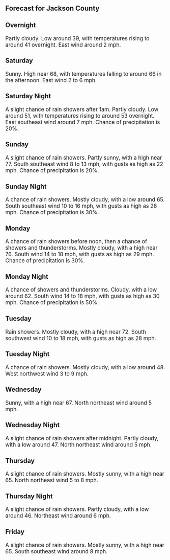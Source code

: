 <div>
   <h2>Forecast for Jackson County</h2>
   <p>
      <div style="font-size:120%">
         <h3>Overnight</h3>Partly cloudy. Low around 39, with temperatures rising to around 41 overnight. East wind around 2 mph.<br></div>
   </p>
   <p>
      <div style="font-size:120%">
         <h3>Saturday</h3>Sunny. High near 68, with temperatures falling to around 66 in the afternoon. East wind 2 to 6 mph.<br></div>
   </p>
   <p>
      <div style="font-size:120%">
         <h3>Saturday Night</h3>A slight chance of rain showers after 1am. Partly cloudy. Low around 51, with temperatures rising to around 53 overnight.
         East southeast wind around 7 mph. Chance of precipitation is 20%.<br></div>
   </p>
   <p>
      <div style="font-size:120%">
         <h3>Sunday</h3>A slight chance of rain showers. Partly sunny, with a high near 77. South southeast wind 8 to 13 mph, with gusts as high as
         22 mph. Chance of precipitation is 20%.<br></div>
   </p>
   <p>
      <div style="font-size:120%">
         <h3>Sunday Night</h3>A chance of rain showers. Mostly cloudy, with a low around 65. South southeast wind 10 to 16 mph, with gusts as high as 26
         mph. Chance of precipitation is 30%.<br></div>
   </p>
   <p>
      <div style="font-size:120%">
         <h3>Monday</h3>A chance of rain showers before noon, then a chance of showers and thunderstorms. Mostly cloudy, with a high near 76. South
         wind 14 to 18 mph, with gusts as high as 29 mph. Chance of precipitation is 30%.<br></div>
   </p>
   <p>
      <div style="font-size:120%">
         <h3>Monday Night</h3>A chance of showers and thunderstorms. Cloudy, with a low around 62. South wind 14 to 18 mph, with gusts as high as 30 mph.
         Chance of precipitation is 50%.<br></div>
   </p>
   <p>
      <div style="font-size:120%">
         <h3>Tuesday</h3>Rain showers. Mostly cloudy, with a high near 72. South southwest wind 10 to 18 mph, with gusts as high as 28 mph.<br></div>
   </p>
   <p>
      <div style="font-size:120%">
         <h3>Tuesday Night</h3>A chance of rain showers. Mostly cloudy, with a low around 48. West northwest wind 3 to 9 mph.<br></div>
   </p>
   <p>
      <div style="font-size:120%">
         <h3>Wednesday</h3>Sunny, with a high near 67. North northeast wind around 5 mph.<br></div>
   </p>
   <p>
      <div style="font-size:120%">
         <h3>Wednesday Night</h3>A slight chance of rain showers after midnight. Partly cloudy, with a low around 47. North northeast wind around 5 mph.<br></div>
   </p>
   <p>
      <div style="font-size:120%">
         <h3>Thursday</h3>A slight chance of rain showers. Mostly sunny, with a high near 65. North northeast wind 5 to 8 mph.<br></div>
   </p>
   <p>
      <div style="font-size:120%">
         <h3>Thursday Night</h3>A slight chance of rain showers. Partly cloudy, with a low around 46. Northeast wind around 6 mph.<br></div>
   </p>
   <p>
      <div style="font-size:120%">
         <h3>Friday</h3>A slight chance of rain showers. Mostly sunny, with a high near 65. South southeast wind around 8 mph.<br></div>
   </p>
</div>